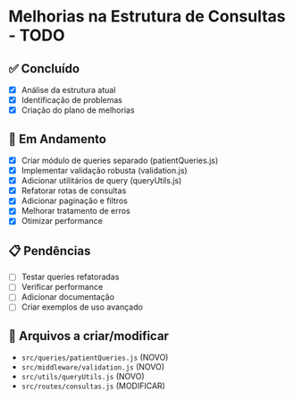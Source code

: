 # Melhorias na Estrutura de Consultas - TODO

## ✅ Concluído
- [x] Análise da estrutura atual
- [x] Identificação de problemas
- [x] Criação do plano de melhorias

## 🔄 Em Andamento
- [x] Criar módulo de queries separado (patientQueries.js)
- [x] Implementar validação robusta (validation.js)
- [x] Adicionar utilitários de query (queryUtils.js)
- [x] Refatorar rotas de consultas
- [x] Adicionar paginação e filtros
- [x] Melhorar tratamento de erros
- [x] Otimizar performance

## 📋 Pendências
- [ ] Testar queries refatoradas
- [ ] Verificar performance
- [ ] Adicionar documentação
- [ ] Criar exemplos de uso avançado

## 📁 Arquivos a criar/modificar
- `src/queries/patientQueries.js` (NOVO)
- `src/middleware/validation.js` (NOVO)
- `src/utils/queryUtils.js` (NOVO)
- `src/routes/consultas.js` (MODIFICAR)

